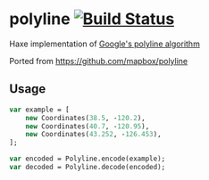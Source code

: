 # polyline [![Build Status](https://travis-ci.org/kevinresol/polyline.svg?branch=master)](https://travis-ci.org/kevinresol/polyline)

Haxe implementation of [Google's polyline algorithm](https://developers.google.com/maps/documentation/utilities/polylinealgorithm)

Ported from https://github.com/mapbox/polyline

## Usage

```haxe
var example = [
	new Coordinates(38.5, -120.2),
	new Coordinates(40.7, -120.95),
	new Coordinates(43.252, -126.453),
];

var encoded = Polyline.encode(example);
var decoded = Polyline.decode(encoded);
```
